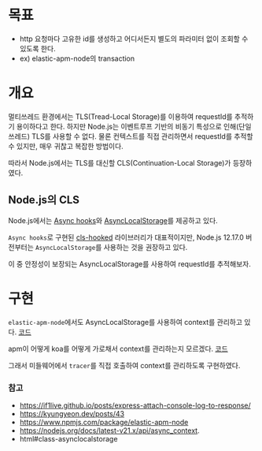 # 목표
- http 요청마다 고유한 id를 생성하고 어디서든지 별도의 파라미터 없이 조회할 수 있도록 한다.
- ex) elastic-apm-node의 transaction

# 개요
멀티쓰레드 환경에서는 TLS(Tread-Local Storage)를 이용하여 requestId를 추적하기 용이하다고 한다.
하지만 Node.js는 이벤트루프 기반의 비동기 특성으로 인해(단일쓰레드) TLS를 사용할 수 없다.
물론 컨텍스트를 직접 관리하면서 requestId를 추적할 수 있지만, 매우 귀찮고 복잡한 방법이다.

따라서 Node.js에서는 TLS를 대신할 CLS(Continuation-Local Storage)가 등장하였다.

## Node.js의 CLS
Node.js에서는 [Async hooks](https://nodejs.org/docs/latest-v21.x/api/async_context.html#class-asynclocalstorage)와 [AsyncLocalStorage](https://nodejs.org/docs/latest-v21.x/api/async_context.html#class-asynclocalstorage)를 제공하고 있다.

`Async hooks`로 구현된 [cls-hooked](https://www.npmjs.com/package/cls-hooked) 라이브러리가 대표적이지만, Node.js 12.17.0 버전부터는 `AsyncLocalStorage`를 사용하는 것을 권장하고 있다.

이 중 안정성이 보장되는 AsyncLocalStorage를 사용하여 requestId를 추적해보자.

# 구현
`elastic-apm-node`에서도 AsyncLocalStorage를 사용하여 context를 관리하고 있다. [코드](https://github.com/elastic/apm-agent-nodejs/blob/6c6d90a16a5e6b8c16d74d268d89f2c539943beb/lib/instrumentation/run-context/AsyncLocalStorageRunContextManager.js#L9)

apm이 어떻게 koa를 어떻게 가로채서 context를 관리하는지 모르겠다. [코드](https://github.com/elastic/apm-agent-nodejs/blob/main/lib/instrumentation/modules/koa-router.js)

그래서 미들웨어에서 `tracer`를 직접 호출하여 context를 관리하도록 구현하였다.

### 참고
- https://if1live.github.io/posts/express-attach-console-log-to-response/
- https://kyungyeon.dev/posts/43
- https://www.npmjs.com/package/elastic-apm-node
- https://nodejs.org/docs/latest-v21.x/api/async_context.
- html#class-asynclocalstorage